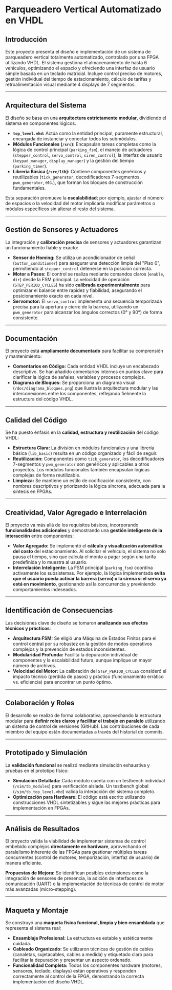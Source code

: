 # Parqueadero Vertical Automatizado en VHDL

## Introducción

Este proyecto presenta el diseño e implementación de un sistema de parqueadero vertical totalmente automatizado, controlado por una FPGA utilizando VHDL. El sistema gestiona el almacenamiento de hasta 6 vehículos, optimizando el espacio y ofreciendo una interfaz de usuario simple basada en un teclado matricial. Incluye control preciso de motores, gestión individual del tiempo de estacionamiento, cálculo de tarifas y retroalimentación visual mediante 4 displays de 7 segmentos.

***

## Arquitectura del Sistema 

El diseño se basa en una **arquitectura estrictamente modular**, dividiendo el sistema en componentes lógicos.

* **`top_level.vhd`:** Actúa como la entidad principal, puramente estructural, encargada de instanciar y conectar todos los submódulos.
* **Módulos Funcionales (`/src`):** Encapsulan tareas completas como la lógica de control principal (`parking_fsm`), el manejo de actuadores (`stepper_control`, `servo_control`, `siren_control`), la interfaz de usuario (`keypad_manager`, `display_manager`) y la gestión del tiempo (`parking_timer`).
* **Librería Básica (`/src/lib`):** Contiene componentes genéricos y reutilizables (`tick_generator`, decodificadores 7-segmentos, `pwm_generator`, etc.), que forman los bloques de construcción fundamentales.

Esta separación promueve la **escalabilidad**; por ejemplo, ajustar el número de espacios o la velocidad del motor implicaría modificar parámetros o módulos específicos sin alterar el resto del sistema.

***

## Gestión de Sensores y Actuadores 

La integración y **calibración precisa** de sensores y actuadores garantizan un funcionamiento fiable y exacto:

* **Sensor de Homing:** Se utiliza un acondicionador de señal (`button_conditioner`) para asegurar una detección limpia del "Piso 0", permitiendo al `stepper_control` detenerse en la posición correcta.
* **Motor a Pasos:** El control se realiza mediante comandos claros (`enable`, `dir`) desde la FSM principal. La velocidad de operación (`STEP_PERIOD_CYCLES`) ha sido **calibrada experimentalmente** para optimizar el balance entre rapidez y fiabilidad, asegurando el posicionamiento exacto en cada nivel.
* **Servomotor:** El `servo_control` implementa una secuencia temporizada precisa para la apertura y cierre de la barrera, utilizando un `pwm_generator` para alcanzar los ángulos correctos (0° y 90°) de forma consistente.

***

## Documentación 

El proyecto está **ampliamente documentado** para facilitar su comprensión y mantenimiento:

* **Comentarios en Código:** Cada entidad VHDL incluye un encabezado descriptivo. Se han añadido comentarios internos en puntos clave para clarificar la lógica de señales, variables y procesos complejos.
* **Diagrama de Bloques:** Se proporciona un diagrama visual (`/doc/diagrama_bloques.png`) que ilustra la arquitectura modular y las interconexiones entre los componentes, reflejando fielmente la estructura del código VHDL.

***

## Calidad del Código 

Se ha puesto énfasis en la **calidad, estructura y reutilización** del código VHDL:

* **Estructura Clara:** La división en módulos funcionales y una librería básica (`lib_basic`) resulta en un código organizado y fácil de seguir.
* **Reutilización:** Componentes como `tick_generator`, los decodificadores 7-segmentos y `pwm_generator` son genéricos y aplicables a otros proyectos. Los módulos funcionales también encapsulan lógicas complejas de forma reutilizable.
* **Limpieza:** Se mantiene un estilo de codificación consistente, con nombres descriptivos y priorizando la lógica síncrona, adecuada para la síntesis en FPGAs.

***

## Creatividad, Valor Agregado e Interrelación 

El proyecto va más allá de los requisitos básicos, incorporando **funcionalidades adicionales** y demostrando una **gestión inteligente de la interacción** entre componentes:

* **Valor Agregado:** Se implementó el **cálculo y visualización automática del costo** del estacionamiento. Al solicitar el vehículo, el sistema no solo pausa el tiempo, sino que calcula el monto a pagar según una tarifa predefinida y lo muestra al usuario.
* **Interrelación Inteligente:** La FSM principal (`parking_fsm`) coordina activamente los subsistemas. Por ejemplo, la lógica implementada **evita que el usuario pueda activar la barrera (servo) o la sirena si el servo ya está en movimiento**, gestionando así la concurrencia y previniendo comportamientos indeseados.

***

## Identificación de Consecuencias 

Las decisiones clave de diseño se tomaron **analizando sus efectos técnicos y prácticos**:

* **Arquitectura FSM:** Se eligió una Máquina de Estados Finitos para el control central por su robustez en la gestión de modos operativos complejos y la prevención de estados inconsistentes.
* **Modularidad Profunda:** Facilita la depuración individual de componentes y la escalabilidad futura, aunque implique un mayor número de archivos.
* **Velocidad del Motor:** La calibración del `STEP_PERIOD_CYCLES` consideró el impacto técnico (pérdida de pasos) y práctico (funcionamiento errático vs. eficiencia) para encontrar un punto óptimo.

***

## Colaboración y Roles 

El desarrollo se realizó de forma colaborativa, aprovechando la estructura modular para **definir roles claros y facilitar el trabajo en paralelo** utilizando un sistema de control de versiones (GitHub). Las contribuciones de cada miembro del equipo están documentadas a través del historial de commits.

***

## Prototipado y Simulación 

La **validación funcional** se realizó mediante simulación exhaustiva y pruebas en el prototipo físico:

* **Simulación Detallada:** Cada módulo cuenta con un testbench individual (`/sim/tb_modules`) para verificación aislada. Un testbench global (`/sim/tb_top_level.vhd`) valida la interacción del sistema completo.
* **Optimización para Hardware:** El código está escrito utilizando construcciones VHDL sintetizables y sigue las mejores prácticas para implementación en FPGAs.

***

## Análisis de Resultados 

El proyecto valida la viabilidad de implementar sistemas de control embebido complejos **directamente en hardware**, aprovechando el paralelismo inherente de las FPGAs para gestionar múltiples tareas concurrentes (control de motores, temporización, interfaz de usuario) de manera eficiente.

**Propuestas de Mejora:** Se identifican posibles extensiones como la integración de sensores de presencia, la adición de interfaces de comunicación (UART) o la implementación de técnicas de control de motor más avanzadas (micro-stepping).

***

## Maqueta y Montaje 

Se construyó una **maqueta física funcional, limpia y bien ensamblada** que representa el sistema real:

* **Ensamblaje Profesional:** La estructura es estable y estéticamente cuidada.
* **Cableado Organizado:** Se utilizaron técnicas de gestión de cables (canaletas, sujetacables, cables a medida) y etiquetado claro para facilitar la depuración y presentar un aspecto ordenado.
* **Funcionalidad Completa:** Todos los componentes hardware (motores, sensores, teclado, displays) están operativos y responden correctamente al control de la FPGA, demostrando la correcta implementación del diseño VHDL.
